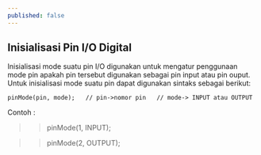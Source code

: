 ```yaml
---
published: false
---
```

## Inisialisasi Pin I/O Digital

Inisialisasi mode suatu pin I/O digunakan untuk mengatur penggunaan mode pin apakah pin tersebut digunakan sebagai pin input atau pin ouput. Untuk inisialisasi mode suatu pin dapat digunakan sintaks sebagai berikut:

``
pinMode(pin, mode);  
// pin->nomor pin  
// mode-> INPUT atau OUTPUT
``

Contoh :  
>> pinMode(1, INPUT);

>> pinMode(2, OUTPUT);


